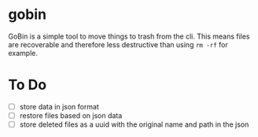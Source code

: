 # gobin

GoBin is a simple tool to move things to trash from the cli. This means files are recoverable and therefore less destructive than using `rm -rf` for example.

# To Do

- [ ] store data in json format
- [ ] restore files based on json data 
- [ ] store deleted files as a uuid with the original name and path in the json
